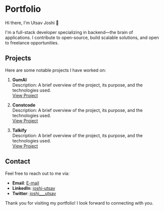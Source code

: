 # Portfolio

Hi there, I'm Utsav Joshi 👋

I'm a full-stack developer specializing in backend—the brain of applications. I contribute to open-source, build scalable solutions, and open to freelance opportunities.

## Projects

Here are some notable projects I have worked on:

1. **GumAI**  
   Description: A brief overview of the project, its purpose, and the technologies used.  
   [View Project](#)

2. **Constcode**  
   Description: A brief overview of the project, its purpose, and the technologies used.  
   [View Project](#)

3. **Talkify**  
   Description: A brief overview of the project, its purpose, and the technologies used.  
   [View Project](#)


## Contact

Feel free to reach out to me via:

- **Email**: [E-mail](mailto:utsavjoshi@gmail.com)
- **LinkedIn**: [joshi-utsav](#)
- **Twitter**: [joshi___utsav](#)

Thank you for visiting my portfolio! I look forward to connecting with you.